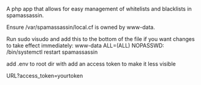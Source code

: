 A php app that allows for easy management of whitelists and blacklists in spamassassin.

Ensure /var/spamassassin/local.cf is owned by www-data.

Run sudo visudo and add this to the bottom of the file if you want changes to take effect immediately:
www-data ALL=(ALL) NOPASSWD: /bin/systemctl restart spamassassin


add .env to root dir with
add an access token to make it less visible

URL?access_token=yourtoken
